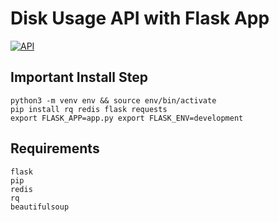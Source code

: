 Disk Usage API with Flask App
===============================

[![API](https://img.shields.io/badge/BBR-DevOps-blueviolet)](https://www.linkedin.com/in/bbr/)

Important Install Step
----------------------
```  
python3 -m venv env && source env/bin/activate
pip install rq redis flask requests
export FLASK_APP=app.py export FLASK_ENV=development
```
Requirements
------------
```
flask
pip
redis
rq
beautifulsoup
```